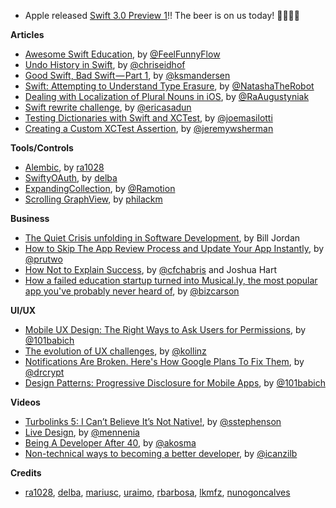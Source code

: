 
* Apple released [Swift 3.0 Preview 1](http://9to5mac.com/2016/06/01/swift-3-0-preview-1-released/)!! The beer is on us today! 🍺🍺🍺🍺

**Articles**

* [Awesome Swift Education](https://github.com/hsavit1/Awesome-Swift-Education), by [@FeelFunnyFlow](https://twitter.com/FeelFunnyFlow)
* [Undo History in Swift](http://chris.eidhof.nl/post/undo-history-in-swift/), by [@chriseidhof](https://twitter.com/chriseidhof)
* [Good Swift, Bad Swift — Part 1](https://medium.com/@ksmandersen/good-swift-bad-swift-part-1-f58f71da3575), by [@ksmandersen](https://twitter.com/ksmandersen)
* [Swift: Attempting to Understand Type Erasure](https://www.natashatherobot.com/swift-type-erasure/), by [@NatashaTheRobot](https://twitter.com/NatashaTheRobot)
* [Dealing with Localization of Plural Nouns in iOS](http://macoscope.com/blog/effective-localization-when-working-with-language-plural-rules/), by [@RaAugustyniak](https://twitter.com/RaAugustyniak)
* [Swift rewrite challenge](http://ericasadun.com/2016/05/31/swift-rewrite-challenge/), by [@ericasadun](https://twitter.com/ericasadun)
* [Testing Dictionaries with Swift and XCTest](http://masilotti.com/testing-dictionaries/), by [@joemasilotti](https://twitter.com/joemasilotti)
* [Creating a Custom XCTest Assertion](https://www.bignerdranch.com/blog/creating-a-custom-xctest-assertion/), by [@jeremywsherman](https://twitter.com/jeremywsherman)


**Tools/Controls**

* [Alembic](https://github.com/ra1028/Alembic), by [ra1028](https://github.com/ra1028)
* [SwiftyOAuth](https://github.com/delba/SwiftyOAuth), by [delba](https://github.com/delba)
* [ExpandingCollection](https://github.com/Ramotion/expanding-collection), by [@Ramotion](https://twitter.com/Ramotion)
* [Scrolling GraphView](https://github.com/philackm/Scrollable-GraphView), by [philackm](https://twitter.com/philackm)

**Business**

* [The Quiet Crisis unfolding in Software Development](https://medium.com/@billjordan1/the-quiet-crisis-unfolding-in-software-development-cffbdafbf450#.bkxe79bm1), by Bill Jordan
* [How to Skip The App Review Process and Update Your App Instantly](https://medium.com/@ophir_rollout/how-to-skip-the-app-review-process-and-update-your-app-instantly-76565b519c2d#.snz1lagvn), by [@prutwo](https://twitter.com/prutwo)
* [How Not to Explain Success](http://www.nytimes.com/2016/04/10/opinion/sunday/how-not-to-explain-success.html?_r=0), by [@cfchabris](https://twitter.com/cfchabris) and Joshua Hart
* [How a failed education startup turned into Musical.ly, the most popular app you've probably never heard of](http://www.businessinsider.com/what-is-musically-2016-5), by [@bizcarson](https://twitter.com/bizcarson)

**UI/UX**

* [Mobile UX Design: The Right Ways to Ask Users for Permissions](http://babich.biz/mobile-ux-design-the-right-ways-to-ask-users-for-permissions/), by [@101babich](https://twitter.com/101babich)
* [The evolution of UX challenges](https://uxdesign.cc/the-evolution-of-ux-challenges-5e1748b82ede?ref=hackingui#.z61cns41m), by [@kollinz](https://twitter.com/kollinz)
* [Notifications Are Broken. Here's How Google Plans To Fix Them](http://www.fastcodesign.com/3060092/notifications-are-broken-heres-how-google-plans-to-fix-them), by [@drcrypt](https://twitter.com/drcrypt)
* [Design Patterns: Progressive Disclosure for Mobile Apps](https://uxplanet.org/design-patterns-progressive-disclosure-for-mobile-apps-f41001a293ba#.ipfhbc73q), by [@101babich](https://twitter.com/101babich)

**Videos**

* [Turbolinks 5: I Can’t Believe It’s Not Native!](https://www.youtube.com/watch?v=SWEts0rlezA), by [@sstephenson](https://twitter.com/sstephenson)
* [Live Design](https://realm.io/news/tryswift-maxim-cramer-live-design/), by [@mennenia](https://twitter.com/mennenia)
* [Being A Developer After 40](http://blog.appbuilders.ch/2016/05/26/adrian-being-developer-after-40.html), by [@akosma](https://twitter.com/akosma)
* [Non-technical ways to becoming a better developer](http://blog.appbuilders.ch/2016/06/02/marin.html), by [@icanzilb](https://twitter.com/icanzilb)

**Credits**

* [ra1028](https://github.com/ra1028), [delba](https://github.com/delba), [mariusc](https://github.com/mariusc), [uraimo](https://github.com/uraimo), [rbarbosa](https://github.com/rbarbosa), [lkmfz](https://github.com/lkmfz), [nunogoncalves](https://github.com/nunogoncalves)
